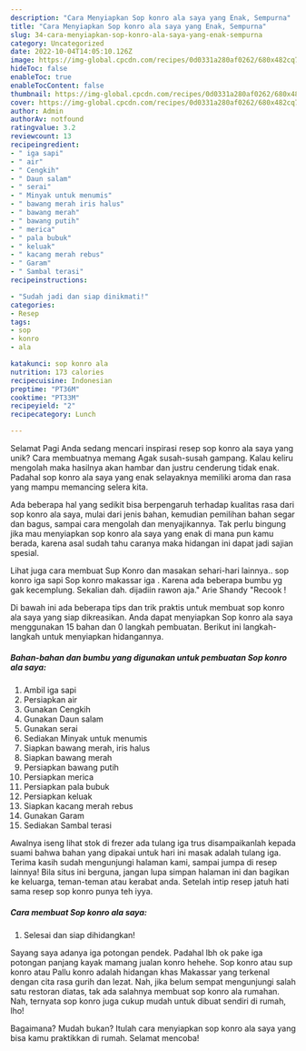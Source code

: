 ```yaml
---
description: "Cara Menyiapkan Sop konro ala saya yang Enak, Sempurna"
title: "Cara Menyiapkan Sop konro ala saya yang Enak, Sempurna"
slug: 34-cara-menyiapkan-sop-konro-ala-saya-yang-enak-sempurna
category: Uncategorized
date: 2022-10-04T14:05:10.126Z
image: https://img-global.cpcdn.com/recipes/0d0331a280af0262/680x482cq70/sop-konro-ala-saya-foto-resep-utama.jpg
hideToc: false
enableToc: true
enableTocContent: false
thumbnail: https://img-global.cpcdn.com/recipes/0d0331a280af0262/680x482cq70/sop-konro-ala-saya-foto-resep-utama.jpg
cover: https://img-global.cpcdn.com/recipes/0d0331a280af0262/680x482cq70/sop-konro-ala-saya-foto-resep-utama.jpg
author: Admin
authorAv: notfound
ratingvalue: 3.2
reviewcount: 13
recipeingredient:
- " iga sapi"
- " air"
- " Cengkih"
- " Daun salam"
- " serai"
- " Minyak untuk menumis"
- " bawang merah iris halus"
- " bawang merah"
- " bawang putih"
- " merica"
- " pala bubuk"
- " keluak"
- " kacang merah rebus"
- " Garam"
- " Sambal terasi"
recipeinstructions:

- "Sudah jadi dan siap dinikmati!"
categories:
- Resep
tags:
- sop
- konro
- ala

katakunci: sop konro ala 
nutrition: 173 calories
recipecuisine: Indonesian
preptime: "PT36M"
cooktime: "PT33M"
recipeyield: "2"
recipecategory: Lunch

---
```



Selamat Pagi Anda sedang mencari inspirasi resep sop konro ala saya yang unik? Cara membuatnya memang Agak susah-susah gampang. Kalau keliru mengolah maka hasilnya akan hambar dan justru cenderung tidak enak. Padahal sop konro ala saya yang enak selayaknya memiliki aroma dan rasa yang mampu memancing selera kita.


Ada beberapa hal yang sedikit bisa berpengaruh terhadap kualitas rasa dari sop konro ala saya, mulai dari jenis bahan, kemudian pemilihan bahan segar dan bagus, sampai cara mengolah dan menyajikannya. Tak perlu bingung jika mau menyiapkan sop konro ala saya yang enak di mana pun kamu berada, karena asal sudah tahu caranya maka hidangan ini dapat jadi sajian spesial.

Lihat juga cara membuat Sup Konro dan masakan sehari-hari lainnya.. sop konro iga sapi Sop konro makassar iga . Karena ada beberapa bumbu yg gak kecemplung. Sekalian dah. dijadiin rawon aja.&#34; Arie Shandy &#34;Recook !


Di bawah ini ada beberapa tips dan trik praktis untuk membuat sop konro ala saya yang siap dikreasikan. Anda dapat menyiapkan Sop konro ala saya menggunakan 15 bahan dan 0 langkah pembuatan. Berikut ini langkah-langkah untuk menyiapkan hidangannya.

<!--inarticleads1-->

##### Bahan-bahan dan bumbu yang digunakan untuk pembuatan Sop konro ala saya:

1. Ambil  iga sapi
1. Persiapkan  air
1. Gunakan  Cengkih
1. Gunakan  Daun salam
1. Gunakan  serai
1. Sediakan  Minyak untuk menumis
1. Siapkan  bawang merah, iris halus
1. Siapkan  bawang merah
1. Persiapkan  bawang putih
1. Persiapkan  merica
1. Persiapkan  pala bubuk
1. Persiapkan  keluak
1. Siapkan  kacang merah rebus
1. Gunakan  Garam
1. Sediakan  Sambal terasi


Awalnya iseng lihat stok di frezer ada tulang iga trus disampaikanlah kepada suami bahwa bahan yang dipakai untuk hari ini masak adalah tulang iga. Terima kasih sudah mengunjungi halaman kami, sampai jumpa di resep lainnya! Bila situs ini berguna, jangan lupa simpan halaman ini dan bagikan ke keluarga, teman-teman atau kerabat anda. Setelah intip resep jatuh hati sama resep sop konro punya teh iyya. 

<!--inarticleads2-->

##### Cara membuat Sop konro ala saya:


1. Selesai dan siap dihidangkan!

Sayang saya adanya iga potongan pendek. Padahal lbh ok pake iga potongan panjang kayak mamang jualan konro hehehe. Sop konro atau sup konro atau Pallu konro adalah hidangan khas Makassar yang terkenal dengan cita rasa gurih dan lezat. Nah, jika belum sempat mengunjungi salah satu restoran diatas, tak ada salahnya membuat sop konro ala rumahan. Nah, ternyata sop konro juga cukup mudah untuk dibuat sendiri di rumah, lho! 

Bagaimana? Mudah bukan? Itulah cara menyiapkan sop konro ala saya yang bisa kamu praktikkan di rumah. Selamat mencoba!
